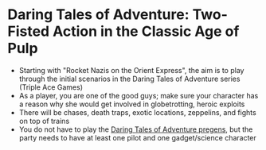 

# Daring Tales of Adventure: Two-Fisted Action in the Classic Age of Pulp
* Starting with "Rocket Nazis on the Orient Express", the aim is to play through the initial scenarios in the Daring Tales of Adventure series (Triple Ace Games)
* As a player, you are one of the good guys; make sure your character has a reason why she would get involved in globetrotting, heroic exploits
* There will be chases, death traps, exotic locations, zeppelins, and fights on top of trains
* You do not have to play the [Daring Tales of Adventure pregens](http://www.tripleacegames.com/free-downloads/daring-tales-of-adventure/), but the party needs to have at least one pilot and one gadget/science character

